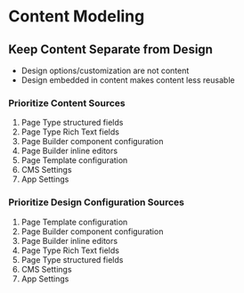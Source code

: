 # Content Modeling

## <EssentialIcon /> Keep Content Separate from Design

- Design options/customization are not content
- Design embedded in content makes content less reusable

### <ConsiderIcon /> Prioritize Content Sources

1. Page Type structured fields
1. Page Type Rich Text fields
1. Page Builder component configuration
1. Page Builder inline editors
1. Page Template configuration
1. CMS Settings
1. App Settings

### <ConsiderIcon /> Prioritize Design Configuration Sources

1. Page Template configuration
1. Page Builder component configuration
1. Page Builder inline editors
1. Page Type Rich Text fields
1. Page Type structured fields
1. CMS Settings
1. App Settings
